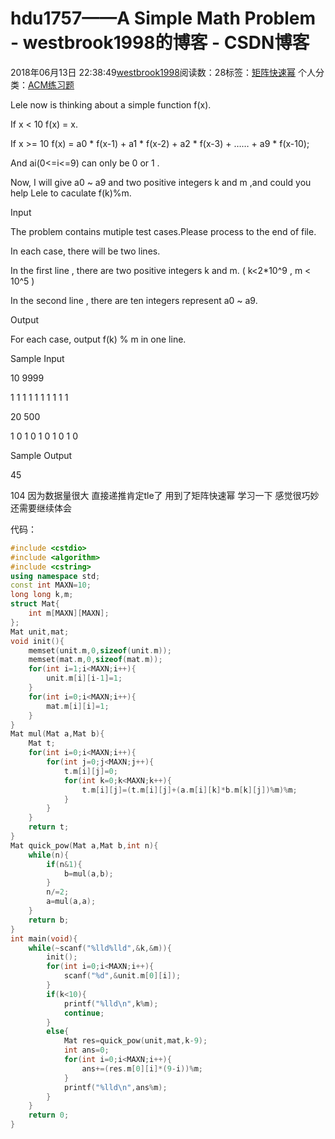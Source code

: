 # hdu1757——A Simple Math Problem - westbrook1998的博客 - CSDN博客





2018年06月13日 22:38:49[westbrook1998](https://me.csdn.net/westbrook1998)阅读数：28标签：[矩阵快速幂](https://so.csdn.net/so/search/s.do?q=矩阵快速幂&t=blog)
个人分类：[ACM练习题](https://blog.csdn.net/westbrook1998/article/category/7652684)









> 
Lele now is thinking about a simple function f(x).  

  If x < 10 f(x) = x.  

  If x >= 10 f(x) = a0 * f(x-1) + a1 * f(x-2) + a2 * f(x-3) + …… + a9 * f(x-10);  

  And ai(0<=i<=9) can only be 0 or 1 .  

  Now, I will give a0 ~ a9 and two positive integers k and m ,and could you help Lele to caculate f(k)%m.  

  Input 

  The problem contains mutiple test cases.Please process to the end of file.  

  In each case, there will be two lines.  

  In the first line , there are two positive integers k and m. ( k<2*10^9 , m < 10^5 )  

  In the second line , there are ten integers represent a0 ~ a9.  

  Output 

  For each case, output f(k) % m in one line. 

  Sample Input 

  10 9999 

  1 1 1 1 1 1 1 1 1 1 

  20 500 

  1 0 1 0 1 0 1 0 1 0 

  Sample Output 

  45 

  104
因为数据量很大 直接递推肯定tle了 用到了矩阵快速幂 学习一下 感觉很巧妙 还需要继续体会

代码：

```cpp
#include <cstdio>
#include <algorithm>
#include <cstring>
using namespace std;
const int MAXN=10;
long long k,m;
struct Mat{
    int m[MAXN][MAXN];
};
Mat unit,mat;
void init(){
    memset(unit.m,0,sizeof(unit.m));
    memset(mat.m,0,sizeof(mat.m));
    for(int i=1;i<MAXN;i++){
        unit.m[i][i-1]=1;
    }
    for(int i=0;i<MAXN;i++){
        mat.m[i][i]=1;
    }
}
Mat mul(Mat a,Mat b){
    Mat t;
    for(int i=0;i<MAXN;i++){
        for(int j=0;j<MAXN;j++){
            t.m[i][j]=0;
            for(int k=0;k<MAXN;k++){
                t.m[i][j]=(t.m[i][j]+(a.m[i][k]*b.m[k][j])%m)%m;
            }
        }
    }
    return t;
}
Mat quick_pow(Mat a,Mat b,int n){
    while(n){
        if(n&1){
            b=mul(a,b);
        }
        n/=2;
        a=mul(a,a);
    }
    return b;
}
int main(void){
    while(~scanf("%lld%lld",&k,&m)){
        init();
        for(int i=0;i<MAXN;i++){
            scanf("%d",&unit.m[0][i]);
        }
        if(k<10){
            printf("%lld\n",k%m);
            continue;
        }
        else{
            Mat res=quick_pow(unit,mat,k-9);
            int ans=0;
            for(int i=0;i<MAXN;i++){
                ans+=(res.m[0][i]*(9-i))%m;
            }
            printf("%lld\n",ans%m);
        }
    }
    return 0;
}
```





